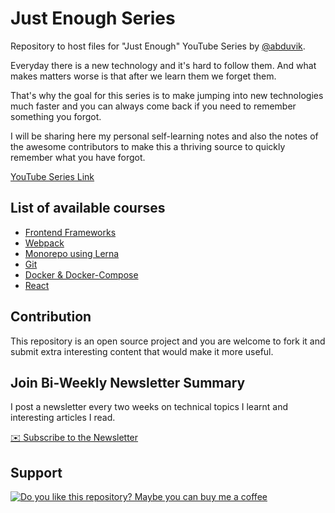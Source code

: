 # Just Enough Series

Repository to host files for "Just Enough" YouTube Series by [@abduvik](https://www.youtube.com/abduvik).

Everyday there is a new technology and it's hard to follow them. And what makes matters worse is that after we learn them we forget them.

That's why the goal for this series is to make jumping into new technologies much faster and you can always come back if you need to remember something you forgot.

I will be sharing here my personal self-learning notes and also the notes of the awesome contributors to make this a thriving source to quickly remember what you have forgot.

[YouTube Series Link](https://www.youtube.com/playlist?list=PLHdp1h1eRH0Eed94P6MpVk6EuYDbyVqO0)

## List of available courses

- [Frontend Frameworks](./courses/frontend-frameworks)
- [Webpack](./courses/webpack)
- [Monorepo using Lerna](./courses/monorepo-lerna)
- [Git](./courses/git)
- [Docker & Docker-Compose](./courses/docker+docker-compose)
- [React](./courses/react)

## Contribution

This repository is an open source project and you are welcome to fork it and submit extra interesting content that would make it more useful.

## Join Bi-Weekly Newsletter Summary

I post a newsletter every two weeks on technical topics I learnt and interesting articles I read.

[✉️ Subscribe to the Newsletter](https://newsletter.abdu.dev/)

## Support

[![Do you like this repository? Maybe you can buy me a coffee](https://www.buymeacoffee.com/assets/img/guidelines/download-assets-sm-1.svg)](https://www.buymeacoffee.com/abduvik)
